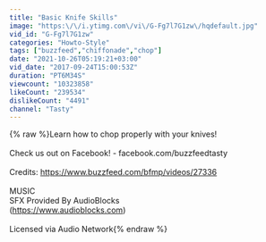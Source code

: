 ```yaml
---
title: "Basic Knife Skills"
image: "https:\/\/i.ytimg.com\/vi\/G-Fg7l7G1zw\/hqdefault.jpg"
vid_id: "G-Fg7l7G1zw"
categories: "Howto-Style"
tags: ["buzzfeed","chiffonade","chop"]
date: "2021-10-26T05:19:21+03:00"
vid_date: "2017-09-24T15:00:53Z"
duration: "PT6M34S"
viewcount: "10323858"
likeCount: "239534"
dislikeCount: "4491"
channel: "Tasty"
---
```

{% raw %}Learn how to chop properly with your knives!<br /><br />Check us out on Facebook! - facebook.com/buzzfeedtasty<br /><br />Credits: <a rel="nofollow" target="blank" href="https://www.buzzfeed.com/bfmp/videos/27336">https://www.buzzfeed.com/bfmp/videos/27336</a><br /><br />MUSIC<br />SFX Provided By AudioBlocks<br />(<a rel="nofollow" target="blank" href="https://www.audioblocks.com)">https://www.audioblocks.com)</a><br /><br />Licensed via Audio Network{% endraw %}
